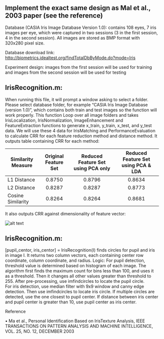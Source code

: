 ## Implement the exact same design as Mal et al., 2003 paper (see the reference)

Database (CASIA Iris Image Database Version 1.0): contains 108 eyes, 7 iris images per eye, which were captured in two sessions 
(3 in the first session, 4 in the second session). All images are stored as BMP format with 320x280 pixel size.

Database download link:
http://biometrics.idealtest.org/findTotalDbByMode.do?mode=Iris

Experiment design: images from the first session will be used for training and images from the second session will be used for testing

## IrisRecognition.m:
When running this file, it will prompt a window asking to select a folder. Please select database folder, for example 
“CASIA Iris Image Database (version 1.0)”, which contains both train and test images so the function will work properly.
This function Loop over all image folders and takes IrisLocalization, IrisNormalization, ImageEnhancement and FeatureExtraction 
functions to generate x_train, y_train, x_test, and y_test data. 
We will use these 4 data for IrisMatching and PerformanceEvaluation to calculate CRR for each feature reduction method and distance method. It outputs table containing CRR
for each method:

| Similarity Measure       | Original Feature Set        | Reduced Feature Set using PCA only |   Reduced Feature Set using PCA & LDA   |
| -------------            |:-------------:              | :-----:|:-----:|
| L1 Distance     | 0.8750 | 0.8796 |  0.8634    |
| L2 Distance      | 0.8287      |  0.8287  |  0.8773    |
| Cosine Similarity | 0.8264      |    0.8264 |    0.8681   |


It also outputs CRR against dimensionality of feature vector:

![alt text](https://user-images.githubusercontent.com/16806108/43931414-46608fd2-9c0c-11e8-933d-dbbcbf2bbc64.PNG)



## IrisRecognition.m:
[pupil_centor, iris_centor] = IrisRecognition(I) finds circles for pupil and iris in image I. 
It returns two column vectors, each containing center row coordinate, column coordinate, and radius. 
Logic: For pupil detection, threshold value is determined based on histogram of each image. The algorithm first finds the maximum count 
for bins less than 100, and uses it as a threshold. Then it changes all other values greater than threshold to 255. 
After pre-processing, use imfindcircles to locate the pupil circle.  
For iris detection, use median filter with 9x9 window and canny edge detection. Then use imfindcircles to locate iris circle. If multiple circles are detected, use the one closest to pupil center. If distance between iris center and pupil center is greater than 10, use pupil center as iris center. 







Reference

• Ma et al., Personal Identification Based on IrisTexture Analysis, IEEE TRANSACTIONS ON
PATTERN ANALYSIS AND MACHINE INTELLIGENCE, VOL. 25, NO. 12, DECEMBER 2003

